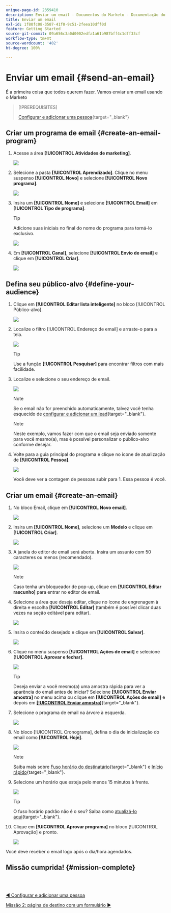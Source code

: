 ```yaml
---
unique-page-id: 2359410
description: Enviar um email - Documentos do Marketo - Documentação do produto
title: Enviar um email
exl-id: 1f80fc08-3587-41f0-9c51-2feea10dff0d
feature: Getting Started
source-git-commit: 09a656c3a0d0002edfa1a61b987bff4c1dff33cf
workflow-type: tm+mt
source-wordcount: '402'
ht-degree: 100%

---
```


# Enviar um email {#send-an-email}

É a primeira coisa que todos querem fazer. Vamos enviar um email usando o Marketo

>[!PREREQUISITES]
>
>[Configurar e adicionar uma pessoa](/help/marketo/getting-started/quick-wins/get-set-up-and-add-a-person.md){target="_blank"}

## Criar um programa de email {#create-an-email-program}

1. Acesse a área **[!UICONTROL Atividades de marketing]**.

   ![](assets/send-an-email-1.png)

1. Selecione a pasta **[!UICONTROL Aprendizado]**. Clique no menu suspenso **[!UICONTROL Novo]** e selecione **[!UICONTROL Novo programa]**.

   ![](assets/send-an-email-2.png)

1. Insira um **[!UICONTROL Nome]** e selecione **[!UICONTROL Email]** em **[!UICONTROL Tipo de programa]**.

   >[!TIP]
   >
   >Adicione suas iniciais no final do nome do programa para torná-lo exclusivo.

   ![](assets/send-an-email-3.png)

1. Em **[!UICONTROL Canal]**, selecione **[!UICONTROL Envio de email]** e clique em **[!UICONTROL Criar]**.

   ![](assets/send-an-email-4.png)

## Defina seu público-alvo {#define-your-audience}

1. Clique em **[!UICONTROL Editar lista inteligente]** no bloco [!UICONTROL Público-alvo].

   ![](assets/send-an-email-5.png)

1. Localize o filtro [!UICONTROL Endereço de email] e arraste-o para a tela.

   ![](assets/send-an-email-6.png)

   >[!TIP]
   >
   >Use a função **[!UICONTROL Pesquisar]** para encontrar filtros com mais facilidade.

1. Localize e selecione o seu endereço de email.

   ![](assets/send-an-email-7.png)

   >[!NOTE]
   >
   >Se o email não for preenchido automaticamente, talvez você tenha esquecido de [configurar e adicionar um lead](/help/marketo/getting-started/quick-wins/get-set-up-and-add-a-person.md){target="_blank"}.

   >[!NOTE]
   >
   >Neste exemplo, vamos fazer com que o email seja enviado somente para você mesmo(a), mas é possível personalizar o público-alvo conforme desejar.

1. Volte para a guia principal do programa e clique no ícone de atualização de **[!UICONTROL Pessoa]**.

   ![](assets/send-an-email-8.png)

   Você deve ver a contagem de pessoas subir para 1. Essa pessoa é você.

## Criar um email {#create-an-email}

1. No bloco Email, clique em **[!UICONTROL Novo email]**.

   ![](assets/send-an-email-9.png)

1. Insira um **[!UICONTROL Nome]**, selecione um **Modelo** e clique em **[!UICONTROL Criar]**.

   ![](assets/send-an-email-10.png)

1. A janela do editor de email será aberta. Insira um assunto com 50 caracteres ou menos (recomendado).

   ![](assets/send-an-email-11.png)

   >[!NOTE]
   >
   >Caso tenha um bloqueador de pop-up, clique em **[!UICONTROL Editar rascunho]** para entrar no editor de email.

1. Selecione a área que deseja editar, clique no ícone de engrenagem à direita e escolha **[!UICONTROL Editar]** (também é possível clicar duas vezes na seção editável para editar).

   ![](assets/send-an-email-12.png)

1. Insira o conteúdo desejado e clique em **[!UICONTROL Salvar]**.

   ![](assets/send-an-email-13.png)

1. Clique no menu suspenso **[!UICONTROL Ações de email]** e selecione **[!UICONTROL Aprovar e fechar]**.

   ![](assets/send-an-email-14.png)

   >[!TIP]
   >
   >Deseja enviar a você mesmo(a) uma amostra rápida para ver a aparência do email antes de iniciar? Selecione **[!UICONTROL Enviar amostra]** no menu acima ou clique em **[!UICONTROL Ações de email]** e depois em [**[!UICONTROL Enviar amostra]**](/help/marketo/product-docs/email-marketing/general/creating-an-email/send-a-sample-email.md){target="_blank"}.

1. Selecione o programa de email na árvore à esquerda.

   ![](assets/send-an-email-15.png)

1. No bloco [!UICONTROL Cronograma], defina o dia de inicialização do email como **[!UICONTROL Hoje]**.

   ![](assets/send-an-email-16.png)

   >[!NOTE]
   >
   >Saiba mais sobre [Fuso horário do destinatário](/help/marketo/product-docs/email-marketing/email-programs/email-program-actions/scheduling-with-recipient-time-zone/schedule-email-programs-with-recipient-time-zone.md){target="_blank"} e [Início rápido](/help/marketo/product-docs/email-marketing/email-programs/email-program-actions/head-start-for-email-programs.md){target="_blank"}.

1. Selecione um horário que esteja pelo menos 15 minutos à frente.

   ![](assets/send-an-email-17.png)

   >[!TIP]
   >
   >O fuso horário padrão não é o seu? Saiba como [atualizá-lo aqui](/help/marketo/product-docs/administration/settings/select-your-language-locale-and-time-zone.md){target="_blank"}.

1. Clique em **[!UICONTROL Aprovar programa]** no bloco [!UICONTROL Aprovação] e pronto.

   ![](assets/send-an-email-18.png)

Você deve receber o email logo após o dia/hora agendados.

## Missão cumprida! {#mission-complete}

<br> 

[◄ Configurar e adicionar uma pessoa](/help/marketo/getting-started/quick-wins/get-set-up-and-add-a-person.md)

[Missão 2: página de destino com um formulário ►](/help/marketo/getting-started/quick-wins/landing-page-with-a-form.md)
